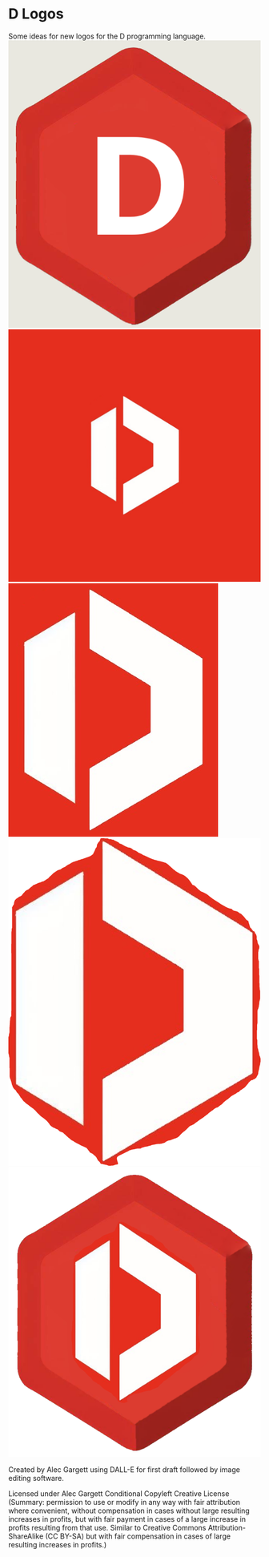 # D Logos

Some ideas for new logos for the D programming language.
<img src="https://raw.githubusercontent.com/alecgargett/dlogos/main/dlogo1.3.0_ag_basic_3D_hexagon.png" alt="D Logo Basic" />
<img src="https://raw.githubusercontent.com/alecgargett/dlogos/main/dlogo2.2.1_ag_modern_square.png" alt="D Logo Modern 3D Square" />
<img src="https://raw.githubusercontent.com/alecgargett/dlogos/main/dlogo2.2.2_ag_modern_crop.png" alt="D Logo Modern 3D Crop" />
<img src="https://raw.githubusercontent.com/alecgargett/dlogos/main/dlogo2.2.3_ag_modern_cutout.png" alt="D Logo Modern 3D Cutout" />
<img src="https://raw.githubusercontent.com/alecgargett/dlogos/main/dlogo2.3.0_ag_modern_3D_hexagon.png" alt="D Logo Modern 3D Hexagon" />

Created by Alec Gargett using DALL-E for first draft followed by image editing software.

Licensed under Alec Gargett Conditional Copyleft Creative License (Summary: permission to use or modify in any way with fair attribution where convenient, without compensation in cases without large resulting increases in profits, but with fair payment in cases of a large increase in profits resulting from that use. Similar to Creative Commons Attribution-ShareAlike (CC BY-SA) but with fair compensation in cases of large resulting increases in profits.)
